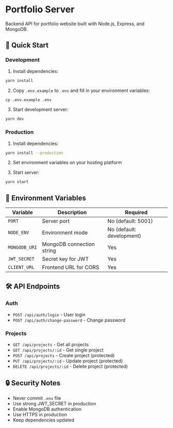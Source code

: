 # Portfolio Server

Backend API for portfolio website built with Node.js, Express, and MongoDB.

## 🚀 Quick Start

### Development

1. Install dependencies:
```bash
yarn install
```

2. Copy `.env.example` to `.env` and fill in your environment variables:
```bash
cp .env.example .env
```

3. Start development server:
```bash
yarn dev
```

### Production

1. Install dependencies:
```bash
yarn install --production
```

2. Set environment variables on your hosting platform

3. Start server:
```bash
yarn start
```

## 📝 Environment Variables

| Variable | Description | Required |
|----------|-------------|----------|
| `PORT` | Server port | No (default: 5001) |
| `NODE_ENV` | Environment mode | No (default: development) |
| `MONGODB_URI` | MongoDB connection string | Yes |
| `JWT_SECRET` | Secret key for JWT | Yes |
| `CLIENT_URL` | Frontend URL for CORS | Yes |

## 🛠️ API Endpoints

### Auth
- `POST /api/auth/login` - User login
- `POST /api/auth/change-password` - Change password

### Projects
- `GET /api/projects` - Get all projects
- `GET /api/projects/:id` - Get single project
- `POST /api/projects` - Create project (protected)
- `PUT /api/projects/:id` - Update project (protected)
- `DELETE /api/projects/:id` - Delete project (protected)

## 🔒 Security Notes

- Never commit `.env` file
- Use strong JWT_SECRET in production
- Enable MongoDB authentication
- Use HTTPS in production
- Keep dependencies updated
